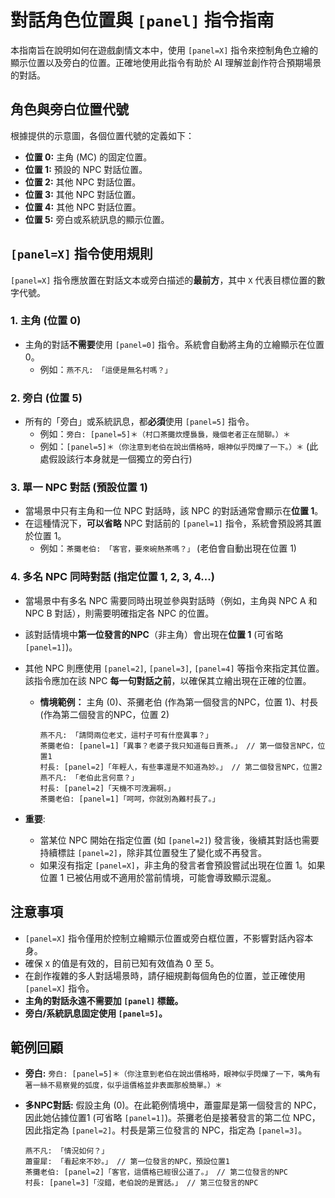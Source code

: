 # 對話角色位置與 `[panel]` 指令指南

本指南旨在說明如何在遊戲劇情文本中，使用 `[panel=X]` 指令來控制角色立繪的顯示位置以及旁白的位置。正確地使用此指令有助於 AI 理解並創作符合預期場景的對話。

## 角色與旁白位置代號

根據提供的示意圖，各個位置代號的定義如下：

*   **位置 0:** 主角 (MC) 的固定位置。
*   **位置 1:** 預設的 NPC 對話位置。
*   **位置 2:** 其他 NPC 對話位置。
*   **位置 3:** 其他 NPC 對話位置。
*   **位置 4:** 其他 NPC 對話位置。
*   **位置 5:** 旁白或系統訊息的顯示位置。

## `[panel=X]` 指令使用規則

`[panel=X]` 指令應放置在對話文本或旁白描述的**最前方**，其中 `X` 代表目標位置的數字代號。

### 1. 主角 (位置 0)
*   主角的對話**不需要**使用 `[panel=0]` 指令。系統會自動將主角的立繪顯示在位置 0。
    *   例如：`燕不凡: 「這便是無名村嗎？」`

### 2. 旁白 (位置 5)
*   所有的「旁白」或系統訊息，都**必須**使用 `[panel=5]` 指令。
    *   例如：`旁白: [panel=5]＊（村口茶攤炊煙裊裊，幾個老者正在閒聊。）＊`
    *   例如：`[panel=5]＊（你注意到老伯在說出價格時，眼神似乎閃爍了一下。）＊` (此處假設該行本身就是一個獨立的旁白行)

### 3. 單一 NPC 對話 (預設位置 1)
*   當場景中只有主角和一位 NPC 對話時，該 NPC 的對話通常會顯示在**位置 1**。
*   在這種情況下，**可以省略** NPC 對話前的 `[panel=1]` 指令，系統會預設將其置於位置 1。
    *   例如：`茶攤老伯: 「客官，要來碗熱茶嗎？」` (老伯會自動出現在位置 1)

### 4. 多名 NPC 同時對話 (指定位置 1, 2, 3, 4...)
*   當場景中有多名 NPC 需要同時出現並參與對話時（例如，主角與 NPC A 和 NPC B 對話），則需要明確指定各 NPC 的位置。
*   該對話情境中**第一位發言的NPC**（非主角）會出現在**位置 1** (可省略 `[panel=1]`)。
*   其他 NPC 則應使用 `[panel=2]`, `[panel=3]`, `[panel=4]` 等指令來指定其位置。該指令應加在該 NPC **每一句對話之前**，以確保其立繪出現在正確的位置。

    *   **情境範例：** 主角 (0)、茶攤老伯 (作為第一個發言的NPC，位置 1)、村長 (作為第二個發言的NPC，位置 2)
        ```
        燕不凡: 「請問兩位老丈，這村子可有什麼異事？」
        茶攤老伯: [panel=1]「異事？老婆子我只知道每日賣茶。」 // 第一個發言NPC，位置1
        村長: [panel=2]「年輕人，有些事還是不知道為妙。」 // 第二個發言NPC，位置2
        燕不凡: 「老伯此言何意？」
        村長: [panel=2]「天機不可洩漏啊。」
        茶攤老伯: [panel=1]「呵呵，你就別為難村長了。」
        ```
*   **重要**:
    *   當某位 NPC 開始在指定位置 (如 `[panel=2]`) 發言後，後續其對話也需要持續標註 `[panel=2]`，除非其位置發生了變化或不再發言。
    *   如果沒有指定 `[panel=X]`，非主角的發言者會預設嘗試出現在位置 1。如果位置 1 已被佔用或不適用於當前情境，可能會導致顯示混亂。

## 注意事項
*   `[panel=X]` 指令僅用於控制立繪顯示位置或旁白框位置，不影響對話內容本身。
*   確保 `X` 的值是有效的，目前已知有效值為 0 至 5。
*   在創作複雜的多人對話場景時，請仔細規劃每個角色的位置，並正確使用 `[panel=X]` 指令。
*   **主角的對話永遠不需要加 `[panel]` 標籤。**
*   **旁白/系統訊息固定使用 `[panel=5]`。**

## 範例回顧

*   **旁白:**
    `旁白: [panel=5]＊（你注意到老伯在說出價格時，眼神似乎閃爍了一下，嘴角有著一絲不易察覺的弧度，似乎這價格並非表面那般簡單。）＊`

*   **多NPC對話:**
    假設主角 (0)。在此範例情境中，蕭靈犀是第一個發言的 NPC，因此她佔據位置1 (可省略 `[panel=1]`)。茶攤老伯是接著發言的第二位 NPC，因此指定為 `[panel=2]`。村長是第三位發言的 NPC，指定為 `[panel=3]`。

    ```
    燕不凡: 「情況如何？」
    蕭靈犀: 「看起來不妙。」 // 第一位發言的NPC，預設位置1
    茶攤老伯: [panel=2]「客官，這價格已經很公道了。」 // 第二位發言的NPC
    村長: [panel=3]「沒錯，老伯說的是實話。」 // 第三位發言的NPC
    ``` 